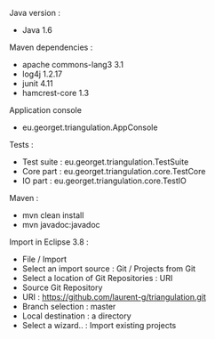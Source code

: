Java version :
+ Java 1.6

Maven dependencies :
+ apache commons-lang3 3.1
+ log4j 1.2.17
+ junit 4.11
+ hamcrest-core 1.3

Application console
+ eu.georget.triangulation.AppConsole

Tests :
+ Test suite : eu.georget.triangulation.TestSuite
+ Core part : eu.georget.triangulation.core.TestCore
+ IO part : eu.georget.triangulation.core.TestIO

Maven :
+ mvn clean install
+ mvn javadoc:javadoc

Import in Eclipse 3.8 :

+ File / Import
+ Select an import source : Git / Projects from Git
+ Select a location of Git Repositories : URI
+ Source Git Repository
+ URI : https://github.com/laurent-g/triangulation.git
+ Branch selection : master
+ Local destination : a directory
+ Select a wizard.. : Import existing projects

	